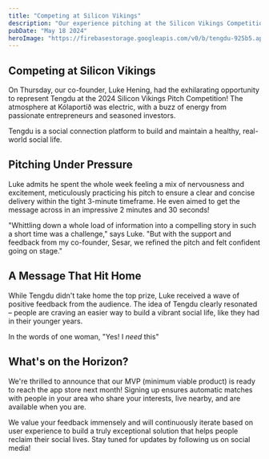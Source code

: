 ```yaml
---
title: "Competing at Silicon Vikings"
description: "Our experience pitching at the Silicon Vikings Competition 2024"
pubDate: "May 18 2024"
heroImage: "https://firebasestorage.googleapis.com/v0/b/tengdu-925b5.appspot.com/o/website%2Fpublic%2FsiliconVikingsPitchBlog.png?alt=media&token=2fd3b911-e884-474d-a28d-c65eb17e8ad4"
---
```


## Competing at Silicon Vikings

On Thursday, our co-founder, Luke Hening, had the exhilarating opportunity to represent Tengdu at the 2024 Silicon Vikings Pitch Competition! The atmosphere at Kólaportíð was electric, with a buzz of energy from passionate entrepreneurs and seasoned investors.

Tengdu is a social connection platform to build and maintain a healthy, real-world social life.

## Pitching Under Pressure

Luke admits he spent the whole week feeling a mix of nervousness and excitement, meticulously practicing his pitch to ensure a clear and concise delivery within the tight 3-minute timeframe. He even aimed to get the message across in an impressive 2 minutes and 30 seconds!

"Whittling down a whole load of information into a compelling story in such a short time was a challenge," says Luke. "But with the support and feedback from my co-founder, Sesar, we refined the pitch and felt confident going on stage."

## A Message That Hit Home

While Tengdu didn't take home the top prize, Luke received a wave of positive feedback from the audience. The idea of Tengdu clearly resonated – people are craving an easier way to build a vibrant social life, like they had in their younger years.

In the words of one woman, "Yes! I _need_ this"

## What's on the Horizon?

We're thrilled to announce that our MVP (minimum viable product) is ready to reach the app store next month! Signing up ensures automatic matches with people in your area who share your interests, live nearby, and are available when you are.

We value your feedback immensely and will continuously iterate based on user experience to build a truly exceptional solution that helps people reclaim their social lives. Stay tuned for updates by following us on social media!
